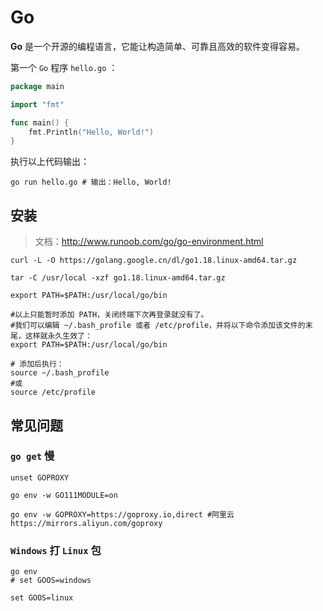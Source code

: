 # Go

**Go** 是一个开源的编程语言，它能让构造简单、可靠且高效的软件变得容易。

第一个 `Go` 程序 `hello.go` ：

```go
package main

import "fmt"

func main() {
    fmt.Println("Hello, World!")
}
```

执行以上代码输出：

```shell
go run hello.go # 输出：Hello, World!
```



## 安装

> 文档：http://www.runoob.com/go/go-environment.html

```shell
curl -L -O https://golang.google.cn/dl/go1.18.linux-amd64.tar.gz

tar -C /usr/local -xzf go1.18.linux-amd64.tar.gz

export PATH=$PATH:/usr/local/go/bin

#以上只能暂时添加 PATH，关闭终端下次再登录就没有了。
#我们可以编辑 ~/.bash_profile 或者 /etc/profile，并将以下命令添加该文件的末尾，这样就永久生效了：
export PATH=$PATH:/usr/local/go/bin

# 添加后执行：
source ~/.bash_profile
#或
source /etc/profile
```





## 常见问题

### `go get` 慢

```shell
unset GOPROXY

go env -w GO111MODULE=on

go env -w GOPROXY=https://goproxy.io,direct #阿里云 https://mirrors.aliyun.com/goproxy
```



###  `Windows` 打 `Linux` 包

```
go env
# set GOOS=windows

set GOOS=linux
```

